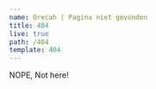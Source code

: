 ```yaml
---
name: Orecah | Pagina niet gevonden
title: 404
live: true
path: /404
template: 404
---
```

NOPE, Not here!
